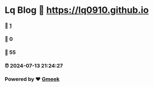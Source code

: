 # Lq Blog :link: https://lq0910.github.io 
### :page_facing_up: [1](https://lq0910.github.io/tag.html) 
### :speech_balloon: 0 
### :hibiscus: 55 
### :alarm_clock: 2024-07-13 21:24:27 
### Powered by :heart: [Gmeek](https://github.com/Meekdai/Gmeek)
